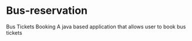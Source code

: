 # Bus-reservation
Bus Tickets Booking
A java based application that allows user to book bus tickets
